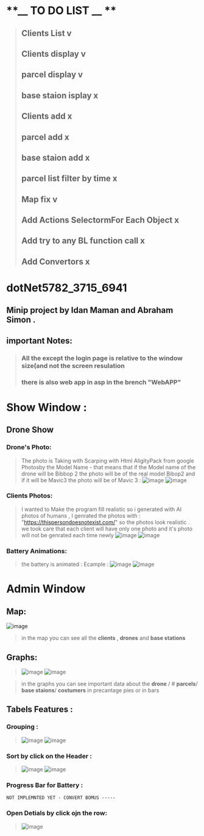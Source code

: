# **__ TO DO LIST __ **
>## Clients List  v
>## Clients display v
>## parcel display  v
>## base staion isplay x
>## Clients add x
>## parcel add  x
>## base staion add x
>## parcel list filter by time x
>## Map fix v
>## Add Actions SelectormFor Each Object x
>## Add try to any BL function call  x
>## Add Convertors x




# dotNet5782_3715_6941
## Minip project by Idan Maman and Abraham Simon . 
## important Notes:
>### All the except the login page is relative to the window size(and not the screen resulation 
>### there is also web app in asp in the brench "WebAPP" 
# **Show Window :**
## **Drone Show** 
### **Drone's Photo:**
> The photo is Taking with Scarping with Html AligityPack from google Photosby the Model Name - that means that if the Model name of the drone will be Bibbop 2 the photo will be of the real model Bibop2 and if it will be Mavic3 the photo will be of Mavic 3 : 
![image](https://user-images.githubusercontent.com/90776557/146790583-bc74a6c9-d321-412d-bcf2-f2d771a457b3.png)
![image](https://user-images.githubusercontent.com/90776557/146791060-30131d56-1d03-45f5-8060-e16d40988af8.png)

### **Clients Photos:** 
> I wanted to Make the program fill realistic so i generated with AI photos of humans , I genrated the photos with : 
>       "https://thispersondoesnotexist.com/" 
> so the photos look realistic . 
> we took care that each client will have only  one photo and it's photo will not be genrated each time newly 
> ![image](https://user-images.githubusercontent.com/90776557/146791904-dffa5192-b169-4a48-8b62-9e68386fc5a3.png)
![image](https://user-images.githubusercontent.com/90776557/146791935-4c6d41e3-2d02-4ee2-bb7f-0565e8f647e9.png)


### **Battery Animations:**
>the battery is animated : Ecample : 
>![image](https://user-images.githubusercontent.com/90776557/146791426-0ddb4cef-f60b-46a4-97b7-fcb566a8ca8b.png)
![image](https://user-images.githubusercontent.com/90776557/146791521-77814542-d7d4-4de3-a8a6-bc70ca851466.png)
# **Admin Window** 
## **Map:**
    
   ![image](https://user-images.githubusercontent.com/90776557/146778990-9c55dc53-fcac-476b-abd0-3a459a8b8165.png)


>in the map you can see all the **clients** , **drones** and **base stations** 
  
  ## **Graphs:**

 >  ![image](https://user-images.githubusercontent.com/90776557/146779144-96fd73ef-085b-42da-a771-7691df4e8b78.png) ![image](https://user-images.githubusercontent.com/90776557/146779160-48786fc0-197f-43cc-88e4-e53fcaccd0d7.png)



 > in the graphs you can see important data about the **drone** / # **parcels**/ **base staions**/ **costumers** 
 > in precantage pies or in bars

## Tabels Features : 
### Grouping : 
>![image](https://user-images.githubusercontent.com/90776557/146788793-009394bf-e129-45e0-b48f-24b7641a7fac.png)
>![image](https://user-images.githubusercontent.com/90776557/146788762-459eab16-874d-4f76-9fea-286da31dd7cb.png)
### Sort by click on the Header : 
> ![image](https://user-images.githubusercontent.com/90776557/146788892-b014681d-1fbc-47a7-9c0d-e73ac8719646.png)
>![image](https://user-images.githubusercontent.com/90776557/146788945-54a31a84-3494-46ae-8c25-b16c4233ca64.png)
### Progress Bar for Battery : 
    NOT IMPLEMNTED YET - CONVERT BOMUS ----- 
### Open Detials by click ojn the row: 
> ![image](https://user-images.githubusercontent.com/90776557/146789064-1cc00acc-6594-45d2-9d6b-52183aaaffd4.png)





